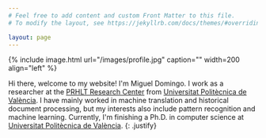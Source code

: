 ```yaml
---
# Feel free to add content and custom Front Matter to this file.
# To modify the layout, see https://jekyllrb.com/docs/themes/#overriding-theme-defaults

layout: page
---
```


{% include image.html url="/images/profile.jpg" caption="" width=200 align="left" %}

Hi there, welcome to my website! I'm Miguel Domingo. I work as a researcher at the [PRHLT Research Center](https://www.prhlt.upv.es) from [Universitat Politècnica de València](http://www.upv.es/). I have mainly worked in machine translation and historical document processing, but my interests also include pattern recognition and machine learning. Currently, I'm finishing a Ph.D. in computer science at [Universitat Politècnica de València](http://www.upv.es/).
{: .justify}
